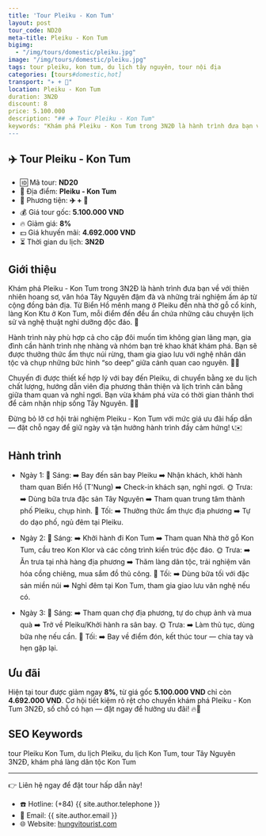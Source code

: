 ```yaml
---
title: 'Tour Pleiku - Kon Tum'
layout: post
tour_code: ND20
meta-title: Pleiku - Kon Tum
bigimg:
  - "/img/tours/domestic/pleiku.jpg"
image: "/img/tours/domestic/pleiku.jpg"
tags: tour pleiku, kon tum, du lịch tây nguyên, tour nội địa
categories: [tours#domestic,hot]
transport: "✈️ + 🚌"
location: Pleiku - Kon Tum
duration: 3N2Đ
discount: 8
price: 5.100.000
description: "## ✈️ Tour Pleiku - Kon Tum"
keywords: "Khám phá Pleiku - Kon Tum trong 3N2Đ là hành trình đưa bạn về với thiên nhiên hoang sơ, văn hóa Tây Nguyên đậm đà và những trải nghiệm ấm áp từ cộng đồng bản địa. Từ Biển Hồ mênh mang ở Pleiku đến nhà thờ gỗ cổ kính, làng Kon Ktu ở Kon Tum, mỗi điểm đến đều ẩn chứa những câu chuyện lịch sử và nghệ thuật nghỉ dưỡng độc đáo. 🌄"
---
```


## ✈️ Tour Pleiku - Kon Tum 

- 🆔 Mã tour: **ND20**
- 📍 Địa điểm: **Pleiku - Kon Tum**
- 🚗 Phương tiện: **✈️ + 🚌**
- 💰 Giá tour gốc: **5.100.000 VND**
- 🔥 Giảm giá: **8%**
- 💵 Giá khuyến mãi: **4.692.000 VND**
- ⏳ Thời gian du lịch: **3N2Đ**

## Giới thiệu
Khám phá Pleiku - Kon Tum trong 3N2Đ là hành trình đưa bạn về với thiên nhiên hoang sơ, văn hóa Tây Nguyên đậm đà và những trải nghiệm ấm áp từ cộng đồng bản địa. Từ Biển Hồ mênh mang ở Pleiku đến nhà thờ gỗ cổ kính, làng Kon Ktu ở Kon Tum, mỗi điểm đến đều ẩn chứa những câu chuyện lịch sử và nghệ thuật nghỉ dưỡng độc đáo. 🌄

Hành trình này phù hợp cả cho cặp đôi muốn tìm không gian lãng mạn, gia đình cần hành trình nhẹ nhàng và nhóm bạn trẻ khao khát khám phá. Bạn sẽ được thưởng thức ẩm thực núi rừng, tham gia giao lưu với nghệ nhân dân tộc và chụp những bức hình “so deep” giữa cảnh quan cao nguyên. 🍲📸

Chuyến đi được thiết kế hợp lý với bay đến Pleiku, di chuyển bằng xe du lịch chất lượng, hướng dẫn viên địa phương thân thiện và lịch trình cân bằng giữa tham quan và nghỉ ngơi. Bạn vừa khám phá vừa có thời gian thảnh thơi để cảm nhận nhịp sống Tây Nguyên. 🚌✨

Đừng bỏ lỡ cơ hội trải nghiệm Pleiku - Kon Tum với mức giá ưu đãi hấp dẫn — đặt chỗ ngay để giữ ngày và tận hưởng hành trình đầy cảm hứng! 📞✉️

## Hành trình
- Ngày 1:
  🌅 Sáng: ➡️ Bay đến sân bay Pleiku ➡️ Nhận khách, khởi hành tham quan Biển Hồ (T'Nung) ➡️ Check-in khách sạn, nghỉ ngơi.
  🌞 Trưa: ➡️ Dùng bữa trưa đặc sản Tây Nguyên ➡️ Tham quan trung tâm thành phố Pleiku, chụp hình.
  🌙 Tối: ➡️ Thưởng thức ẩm thực địa phương ➡️ Tự do dạo phố, ngủ đêm tại Pleiku.

- Ngày 2:
  🌅 Sáng: ➡️ Khởi hành đi Kon Tum ➡️ Tham quan Nhà thờ gỗ Kon Tum, cầu treo Kon Klor và các công trình kiến trúc độc đáo.
  🌞 Trưa: ➡️ Ăn trưa tại nhà hàng địa phương ➡️ Thăm làng dân tộc, trải nghiệm văn hóa cồng chiêng, mua sắm đồ thủ công.
  🌙 Tối: ➡️ Dùng bữa tối với đặc sản miền núi ➡️ Nghỉ đêm tại Kon Tum, tham gia giao lưu văn nghệ nếu có.

- Ngày 3:
  🌅 Sáng: ➡️ Tham quan chợ địa phương, tự do chụp ảnh và mua quà ➡️ Trở về Pleiku/Khởi hành ra sân bay.
  🌞 Trưa: ➡️ Làm thủ tục, dùng bữa nhẹ nếu cần.
  🌙 Tối: ➡️ Bay về điểm đón, kết thúc tour — chia tay và hẹn gặp lại.

## Ưu đãi
Hiện tại tour được giảm ngay **8%**, từ giá gốc **5.100.000 VND** chỉ còn **4.692.000 VND**. Cơ hội tiết kiệm rõ rệt cho chuyến khám phá Pleiku - Kon Tum 3N2Đ, số chỗ có hạn — đặt ngay để hưởng ưu đãi! 🔥💸

## SEO Keywords
tour Pleiku Kon Tum, du lịch Pleiku, du lịch Kon Tum, tour Tây Nguyên 3N2Đ, khám phá làng dân tộc Kon Tum

---

👉 Liên hệ ngay để đặt tour hấp dẫn này!

- ☎️ Hotline: (+84) {{ site.author.telephone }}
- 📧 Email: {{ site.author.email }}
- 🌐 Website: [hungvitourist.com](https://hungvitourist.com)

